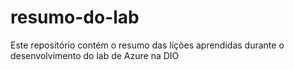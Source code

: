 # resumo-do-lab
Este repositório contém o resumo das lições aprendidas durante o desenvolvimento do lab de Azure na DIO
